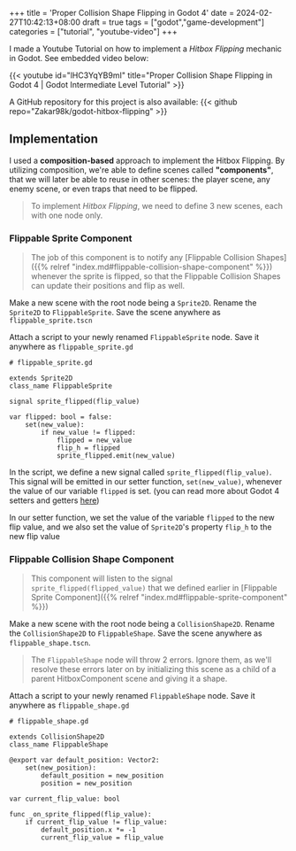 +++
title = 'Proper Collision Shape Flipping in Godot 4'
date = 2024-02-27T10:42:13+08:00
draft = true
tags = ["godot","game-development"]
categories = ["tutorial", "youtube-video"]
+++

I made a Youtube Tutorial on how to implement a *Hitbox Flipping* mechanic in Godot. See embedded video below:

{{< youtube id="lHC3YqYB9mI" title="Proper Collision Shape Flipping in Godot 4 | Godot Intermediate Level Tutorial" >}}

A GitHub repository for this project is also available:
{{< github repo="Zakar98k/godot-hitbox-flipping" >}}

## Implementation
I used a **composition-based** approach to implement the Hitbox Flipping. By utilizing composition, we're able to define scenes called **"components"**, that we will later be able to reuse in other scenes: the player scene, any enemy scene, or even traps that need to be flipped.

> To implement *Hitbox Flipping*, we need to define 3 new scenes, each with one node only.

### Flippable Sprite Component
> The job of this component is to notify any [Flippable Collision Shapes]({{% relref "index.md#flippable-collision-shape-component" %}})
whenever the sprite is flipped, so that the Flippable Collision Shapes can update their positions and flip as well.

Make a new scene with the root node being a `Sprite2D`. Rename the `Sprite2D` to `FlippableSprite`. Save the scene anywhere as `flippable_sprite.tscn`

Attach a script to your newly renamed `FlippableSprite` node. Save it anywhere as `flippable_sprite.gd`
```gdscript
# flippable_sprite.gd

extends Sprite2D
class_name FlippableSprite

signal sprite_flipped(flip_value)

var flipped: bool = false:
	set(new_value):
		if new_value != flipped:
			flipped = new_value
			flip_h = flipped
			sprite_flipped.emit(new_value)
```

In the script, we define a new signal called `sprite_flipped(flip_value)`. This signal will be emitted in our setter function, `set(new_value)`, whenever the value of our variable `flipped` is set. (you can read more about Godot 4 setters and getters [here](https://shaggydev.com/2022/01/04/setget/))

In our setter function, we set the value of the variable `flipped` to the new flip value, and we also set the value of `Sprite2D`'s property `flip_h` to the new flip value

### Flippable Collision Shape Component
> This component will listen to the signal `sprite_flipped(flipped_value)` that we defined earlier in [Flippable Sprite Component]({{% relref "index.md#flippable-sprite-component" %}})

Make a new scene with the root node being a `CollisionShape2D`. Rename the `CollisionShape2D` to `FlippableShape`. Save the scene anywhere as `flippable_shape.tscn`.

> The `FlippableShape` node will throw 2 errors. Ignore them, as we'll resolve these errors later on by initializing this scene as a child of a parent HitboxComponent scene and giving it a shape.

Attach a script to your newly renamed `FlippableShape` node. Save it anywhere as `flippable_shape.gd`

```gdscript
# flippable_shape.gd

extends CollisionShape2D
class_name FlippableShape

@export var default_position: Vector2:
	set(new_position):
		default_position = new_position
		position = new_position

var current_flip_value: bool

func _on_sprite_flipped(flip_value):
	if current_flip_value != flip_value:
		default_position.x *= -1
		current_flip_value = flip_value
```
